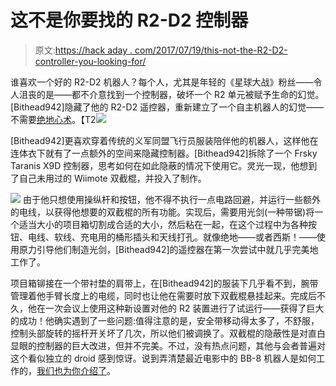 # 这不是你要找的 R2-D2 控制器

> 原文:[https://hack aday . com/2017/07/19/this-not-the-R2-D2-controller-you-looking-for/](https://hackaday.com/2017/07/19/this-isnt-the-r2-d2-controller-youre-looking-for/)

谁喜欢一个好的 R2-D2 机器人？每个人，尤其是年轻的《星球大战》粉丝——令人沮丧的是——都不介意找到一个控制器，破坏一个 R2 单元被赋予生命的幻觉。[Bithead942]隐藏了他的 R2-D2 遥控器，重新建立了一个自主机器人的幻觉——不需要[绝地心术](https://bithead942.wordpress.com/2017/07/04/hidden-r2-d2-controller/)。【T2![](../Images/8ae67b47b0f60e2ebd9259caf938f11a.png)

[Bithead942]更喜欢穿着传统的义军同盟飞行员服装陪伴他的机器人，这样他在连体衣下就有了一点额外的空间来隐藏控制器。[Bithead942]拆除了一个 Frsky Taranis X9D 控制器，思考如何在如此隐蔽的情况下使用它。灵光一现，他想到了自己未用过的 Wiimote 双截棍，并投入了制作。

[![](../Images/ae343a810d282ed05eed9717049f383a.png)](https://hackaday.com/wp-content/uploads/2017/07/20170704_192059-e1499215290840.jpg) 由于他只想使用操纵杆和按钮，他不得不执行一点电路回避，并运行一些额外的电线，以获得他想要的双截棍的所有功能。实现后，需要用光剑(一种带锯)将一个适当大小的项目箱切割成合适的大小，然后粘在一起，在这个过程中为各种按钮、电线、软线、充电用的桶形插头和天线打孔。就像绝地——或者西斯！——使用原力引导他们制造光剑，[Bithead942]的遥控器在第一次尝试中就几乎完美地工作了。

项目箱铆接在一个带衬垫的肩带上，在[Bithead942]的服装下几乎看不到，腕带管理着他手臂长度上的电缆，同时也让他在需要时放下双截棍悬挂起来。完成后不久，他在一次会议上使用这种新设置对他的 R2 装置进行了试运行——获得了巨大的成功！他确实遇到了一些问题:值得注意的是，安全带移动得太多了，不舒服，控制头部旋转的摇杆开关坏了几次，所以他们被调换了。双截棍的隐蔽性是对直白显眼的控制器的巨大改进，但并不完美。不过，没有热点问题，其他与会者普遍对这个看似独立的 droid 感到惊讶。说到弄清楚最近电影中的 BB-8 机器人是如何工作的，[我们也为你介绍了](http://hackaday.com/2016/07/20/how-bb-8-works-revealed-at-star-wars-celebration-europe/)。